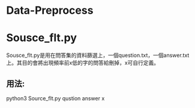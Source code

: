 # Data-Preprocess
<h1>Sousce_flt.py</h1>
<p>Sousce_flt.py是用在問答集的資料篩選上，一個question.txt，一個answer.txt上。其目的會將出現頻率前x低的字的問答給刪掉，x可自行定義。</p>
<h2>用法:</h2>
python3 Source_flt.py qustion answer x


